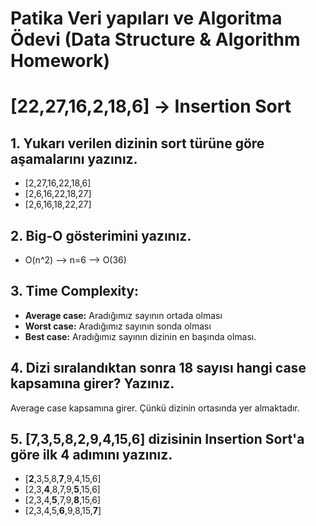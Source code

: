 # Patika Veri yapıları ve Algoritma Ödevi (Data Structure & Algorithm Homework)

# [22,27,16,2,18,6] -> Insertion Sort 
## **1. Yukarı verilen dizinin sort türüne göre aşamalarını yazınız.**

* [2,27,16,22,18,6]
* [2,6,16,22,18,27]
* [2,6,16,18,22,27]

## 2. **Big-O gösterimini yazınız.**
* O(n^2) --> n=6 --> O(36)

## 3. **Time Complexity:**
* **Average case:** Aradığımız sayının ortada olması
* **Worst case:** Aradığımız sayının sonda olması
* **Best case:** Aradığımız sayının dizinin en başında olması.

## 4. **Dizi sıralandıktan sonra 18 sayısı hangi case kapsamına girer? Yazınız.**
Average case kapsamına girer. Çünkü dizinin ortasında yer almaktadır.

## **5. [7,3,5,8,2,9,4,15,6] dizisinin Insertion Sort'a göre ilk 4 adımını yazınız.**
* [**2**,3,5,8,**7**,9,4,15,6]
* [2,3,**4**,8,7,9,**5**,15,6]
* [2,3,4,**5**,7,9,**8**,15,6]
* [2,3,4,5,**6**,9,8,15,**7**]
 

